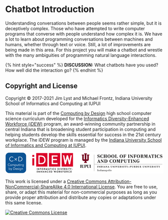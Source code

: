 # Chatbot Introduction

Understanding conversations between people seems rather simple, but it is deceptively complex. Those who have attempted to write computer programs that converse with people understand how complex it is. We have a lot to learn about programming conversations between machines and humans, whether through text or voice. Still, a lot of improvements are being made in this area. For this project you will make a chatbot and wrestle with the many ambiguities of programming natural language interactions.

{% hint style="success" %}
**DISCUSSION:**  What chatbots have you used? How well did the interaction go?
{% endhint %}

## Copyright and License

Copyright © 2017-2021 Jim Lyst and Michael Frontz, Indiana University School of Informatics and Computing at IUPUI

This material is part of the [Computing by Design](https://docs.idew.org/the-cxd-framework/) high school computer science curriculum developed for the [Informatics Diversity-Enhanced Workforce \(iDEW\)](http://soic.iupui.edu/idew/) program, an award-winning community partnership in central Indiana that is broadening student participation in computing and helping students develop the skills essential for success in the 21st century workplace. The iDEW program is managed by the [Indiana University School of Informatics and Computing at IUPUI](https://soic.iupui.edu/).

![](.gitbook/assets/cxd-idew-soic-logo.png)

This work is licensed under a [Creative Commons Attribution-NonCommercial-ShareAlike 4.0 International License](http://creativecommons.org/licenses/by-nc-sa/4.0/). You are free to use, share, or adapt this material for non-commercial purposes as long as you provide proper attribution and distribute any copies or adaptations under this same license.

[![Creative Commons License](https://i.creativecommons.org/l/by-nc-sa/4.0/88x31.png)](http://creativecommons.org/licenses/by-nc-sa/4.0/)

